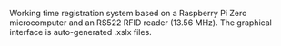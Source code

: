 Working time registration system based on a Raspberry Pi Zero microcomputer and an RS522 RFID reader (13.56 MHz). The graphical interface is auto-generated .xslx files.

